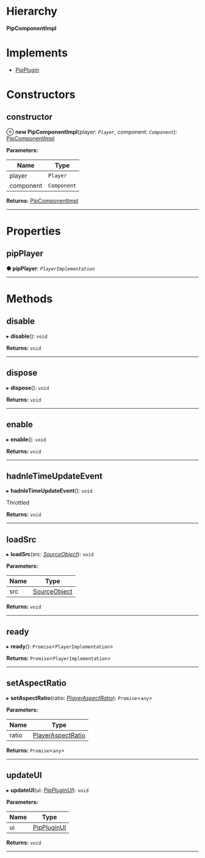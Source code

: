 

# Hierarchy

**PipComponentImpl**

# Implements

* [PipPlugin](../interfaces/pipplugin.pipplugin-1.md)

# Constructors

<a id="constructor"></a>

##  constructor

⊕ **new PipComponentImpl**(player: *`Player`*, component: *`Component`*): [PipComponentImpl](pipplugin.pipcomponentimpl.md)

**Parameters:**

| Name | Type |
| ------ | ------ |
| player | `Player` |
| component | `Component` |

**Returns:** [PipComponentImpl](pipplugin.pipcomponentimpl.md)

___

# Properties

<a id="pipplayer"></a>

##  pipPlayer

**● pipPlayer**: *`PlayerImplementation`*

___

# Methods

<a id="disable"></a>

##  disable

▸ **disable**(): `void`

**Returns:** `void`

___
<a id="dispose"></a>

##  dispose

▸ **dispose**(): `void`

**Returns:** `void`

___
<a id="enable"></a>

##  enable

▸ **enable**(): `void`

**Returns:** `void`

___
<a id="hadnletimeupdateevent"></a>

##  hadnleTimeUpdateEvent

▸ **hadnleTimeUpdateEvent**(): `void`

Throttled

**Returns:** `void`

___
<a id="loadsrc"></a>

##  loadSrc

▸ **loadSrc**(src: *[SourceObject](../interfaces/annotoplayer.sourceobject.md)*): `void`

**Parameters:**

| Name | Type |
| ------ | ------ |
| src | [SourceObject](../interfaces/annotoplayer.sourceobject.md) |

**Returns:** `void`

___
<a id="ready"></a>

##  ready

▸ **ready**(): `Promise`<`PlayerImplementation`>

**Returns:** `Promise`<`PlayerImplementation`>

___
<a id="setaspectratio"></a>

##  setAspectRatio

▸ **setAspectRatio**(ratio: *[PlayerAspectRatio](../modules/annotoplayer.md#playeraspectratio)*): `Promise`<`any`>

**Parameters:**

| Name | Type |
| ------ | ------ |
| ratio | [PlayerAspectRatio](../modules/annotoplayer.md#playeraspectratio) |

**Returns:** `Promise`<`any`>

___
<a id="updateui"></a>

##  updateUI

▸ **updateUI**(ui: *[PipPluginUI](../interfaces/pipplugin.pippluginui.md)*): `void`

**Parameters:**

| Name | Type |
| ------ | ------ |
| ui | [PipPluginUI](../interfaces/pipplugin.pippluginui.md) |

**Returns:** `void`

___

